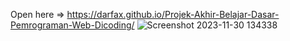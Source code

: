 Open here => https://darfax.github.io/Projek-Akhir-Belajar-Dasar-Pemrograman-Web-Dicoding/
![Screenshot 2023-11-30 134338](https://github.com/darfax/Projek-Akhir-Belajar-Dasar-Pemrograman-Web-Dicoding/assets/76889863/0ee752ea-4aa2-4208-b446-f748ae998039)
